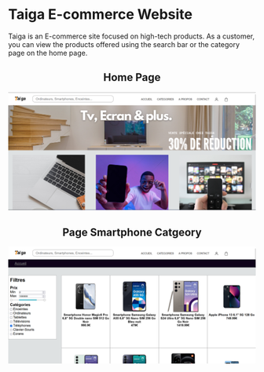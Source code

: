 <h1>Taiga E-commerce Website</h1>
<p>Taiga is an E-commerce site focused on high-tech products. As a customer, you can view the products offered using the search bar or the category page on the home page.</p>
<h2 align="center">Home Page</h2>
<img src="images/articles/main-taiga.png">
<h2 align="center">Page Smartphone Catgeory</h2>
<img src="images/articles/cat-page.png">




